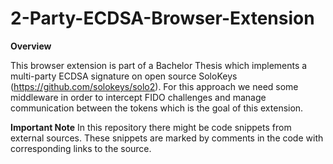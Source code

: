 # 2-Party-ECDSA-Browser-Extension

**Overview**

This browser extension is part of a Bachelor Thesis which implements a multi-party ECDSA signature on open source SoloKeys (https://github.com/solokeys/solo2). 
For this approach we need some middleware in order to intercept FIDO challenges and manage communication between the tokens which is the goal of this extension.

**Important Note**
In this repository there might be code snippets from external sources. These snippets are marked by comments in the code with corresponding links to the source.


